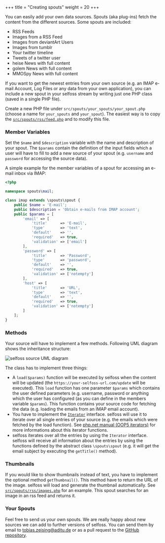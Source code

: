 +++
title = "Creating spouts"
weight = 20
+++

You can easily add your own data sources. Spouts (aka plug-ins) fetch the content from the different sources. Some spouts are included:

* RSS Feeds
* Images from a RSS Feed
* Images from deviantArt Users
* Images from tumblr
* Your twitter timeline
* Tweets of a twitter user
* heise News with full content
* golem News with full content
* MMOSpy News with full content

If you want to get the newest entries from your own source (e.g. an IMAP e-mail Account, Log Files or any data from your own application), you can include a new spout in your selfoss stream by writing just one PHP class (saved in a single PHP file).

Create a new PHP file under `src/spouts/your_spouts/your_spout.php` (choose a name for `your_spouts` and `your_spout`). The easiest way is to copy the [`src/spouts/rss/feed.php`](https://github.com/SSilence/selfoss/blob/mastersrc/spouts/rss/feed.php) and to modify this file.

### Member Variables
Set the `$name` and `$description` variable with the name and description of your spout. The `$params` contain the definition of the input fields which a user will have to fill to add a new source of your spout (e.g. `username` and `password` for accessing the source data).

A simple example for the member variables of a spout for accessing an e-mail inbox via IMAP:

```php
<?php

namespace spouts\mail;

class imap extends \spouts\spout {
    public $name = 'E-mail';
    public $description = 'Obtain e-mails from IMAP account';
    public $params = [
        'email' => [
            'title'      => 'E-mail',
            'type'       => 'text',
            'default'    => '',
            'required'   => true,
            'validation' => ['email']
        ],
        'password' => [
            'title'      => 'Password',
            'type'       => 'password',
            'default'    => '',
            'required'   => true,
            'validation' => ['notempty']
        ],
        'host' => [
            'title'      => 'URL',
            'type'       => 'text',
            'default'    => '',
            'required'   => true,
            'validation' => ['notempty']
        ]
    ];
}
```

### Methods

Your source will have to implement a few methods. Following UML diagram shows the inheritance structure:

![selfoss source UML diagram](images/uml.png)

The class has to implement three things:

* A `load($params)` function will be executed by selfoss when the content will be updated (the `https://your-selfoss-url.com/update` will be executed). This `load` function has one parameter `$params` which contains the user defined parameters (e.g. username, password or anything which the user has configured (as you can define in the members variable `$params`). This function contains your source code for fetching the data (e.g. loading the emails from an IMAP email account).
* You have to implement the [`Iterator`](https://www.php.net/manual/en/class.iterator.php) interface. selfoss will use it to iterate over all single entries of your source (e.g. the emails which were fetched by the load function). See [php.net manual (OOP5 iterators)](https://secure.php.net/manual/en/language.oop5.iterations.php) for more informations about this iterator functions.
* selfoss iterates over all the entries by using the `Iterator` interface. selfoss will receive all information about the entries by using the functions defined by the abstract class `\spouts\spout` (e.g. it will get the email subject by executing the `getTitle()` method).

### Thumbnails

If you would like to show thumbnails instead of text, you have to implement the optional method `getThumbnail()`. This method have to return the URL of the image. selfoss will load and generate the thumbnail automatically. See [`src/spouts/rss/images.php`](https://github.com/SSilence/selfoss/blob/master/src/spouts/rss/images.php) for an example. This spout searches for an image in an rss feed and returns it.

### Your Spouts

Feel free to send us your own spouts. We are really happy about new sources we can add to further versions of selfoss. You can send them by email to [tobias.zeising@aditu.de](mailto:tobias.zeising@aditu.de) or as a pull request to the [GitHub repository](https://github.com/SSilence/selfoss).
